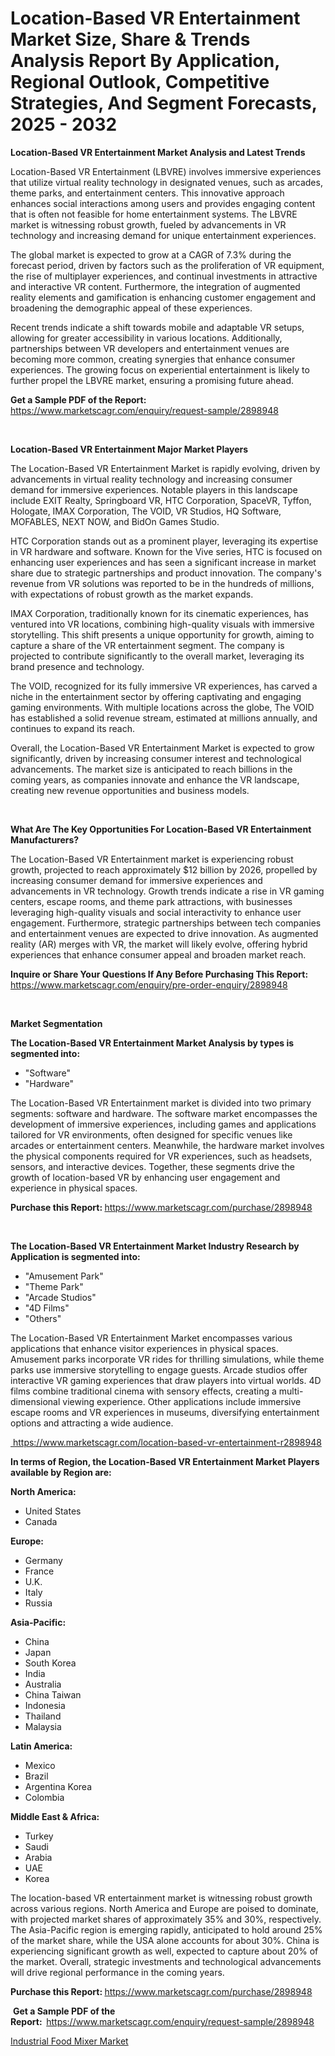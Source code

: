 <p><h1>Location-Based VR Entertainment Market Size, Share & Trends Analysis Report By Application, Regional Outlook, Competitive Strategies, And Segment Forecasts, 2025 - 2032</h1></p><p><strong>Location-Based VR Entertainment Market Analysis and Latest Trends</strong></p>
<p><p>Location-Based VR Entertainment (LBVRE) involves immersive experiences that utilize virtual reality technology in designated venues, such as arcades, theme parks, and entertainment centers. This innovative approach enhances social interactions among users and provides engaging content that is often not feasible for home entertainment systems. The LBVRE market is witnessing robust growth, fueled by advancements in VR technology and increasing demand for unique entertainment experiences.</p><p>The global market is expected to grow at a CAGR of 7.3% during the forecast period, driven by factors such as the proliferation of VR equipment, the rise of multiplayer experiences, and continual investments in attractive and interactive VR content. Furthermore, the integration of augmented reality elements and gamification is enhancing customer engagement and broadening the demographic appeal of these experiences.</p><p>Recent trends indicate a shift towards mobile and adaptable VR setups, allowing for greater accessibility in various locations. Additionally, partnerships between VR developers and entertainment venues are becoming more common, creating synergies that enhance consumer experiences. The growing focus on experiential entertainment is likely to further propel the LBVRE market, ensuring a promising future ahead.</p></p>
<p><strong>Get a Sample PDF of the Report:&nbsp;</strong> <a href="https://www.marketscagr.com/enquiry/request-sample/2898948?utm_campaign=3127&utm_medium=2&utm_source=Github&utm_content=ia&utm_term=15032025&utm_id=location-based-vr-entertainment">https://www.marketscagr.com/enquiry/request-sample/2898948</a></p>
<p>&nbsp;</p>
<p><strong>Location-Based VR Entertainment Major Market Players</strong></p>
<p><p>The Location-Based VR Entertainment Market is rapidly evolving, driven by advancements in virtual reality technology and increasing consumer demand for immersive experiences. Notable players in this landscape include EXIT Realty, Springboard VR, HTC Corporation, SpaceVR, Tyffon, Hologate, IMAX Corporation, The VOID, VR Studios, HQ Software, MOFABLES, NEXT NOW, and BidOn Games Studio.</p><p>HTC Corporation stands out as a prominent player, leveraging its expertise in VR hardware and software. Known for the Vive series, HTC is focused on enhancing user experiences and has seen a significant increase in market share due to strategic partnerships and product innovation. The company's revenue from VR solutions was reported to be in the hundreds of millions, with expectations of robust growth as the market expands.</p><p>IMAX Corporation, traditionally known for its cinematic experiences, has ventured into VR locations, combining high-quality visuals with immersive storytelling. This shift presents a unique opportunity for growth, aiming to capture a share of the VR entertainment segment. The company is projected to contribute significantly to the overall market, leveraging its brand presence and technology.</p><p>The VOID, recognized for its fully immersive VR experiences, has carved a niche in the entertainment sector by offering captivating and engaging gaming environments. With multiple locations across the globe, The VOID has established a solid revenue stream, estimated at millions annually, and continues to expand its reach.</p><p>Overall, the Location-Based VR Entertainment Market is expected to grow significantly, driven by increasing consumer interest and technological advancements. The market size is anticipated to reach billions in the coming years, as companies innovate and enhance the VR landscape, creating new revenue opportunities and business models.</p></p>
<p>&nbsp;</p>
<p><strong>What Are The Key Opportunities For Location-Based VR Entertainment Manufacturers?</strong></p>
<p><p>The Location-Based VR Entertainment market is experiencing robust growth, projected to reach approximately $12 billion by 2026, propelled by increasing consumer demand for immersive experiences and advancements in VR technology. Growth trends indicate a rise in VR gaming centers, escape rooms, and theme park attractions, with businesses leveraging high-quality visuals and social interactivity to enhance user engagement. Furthermore, strategic partnerships between tech companies and entertainment venues are expected to drive innovation. As augmented reality (AR) merges with VR, the market will likely evolve, offering hybrid experiences that enhance consumer appeal and broaden market reach.</p></p>
<p><strong>Inquire or Share Your Questions If Any Before Purchasing This Report:</strong> <a href="https://www.marketscagr.com/enquiry/pre-order-enquiry/2898948?utm_campaign=3127&utm_medium=2&utm_source=Github&utm_content=ia&utm_term=15032025&utm_id=location-based-vr-entertainment">https://www.marketscagr.com/enquiry/pre-order-enquiry/2898948</a></p>
<p>&nbsp;</p>
<p><strong>Market Segmentation</strong></p>
<p><strong>The Location-Based VR Entertainment Market Analysis by types is segmented into:</strong></p>
<p><ul><li>"Software"</li><li>"Hardware"</li></ul></p>
<p><p>The Location-Based VR Entertainment market is divided into two primary segments: software and hardware. The software market encompasses the development of immersive experiences, including games and applications tailored for VR environments, often designed for specific venues like arcades or entertainment centers. Meanwhile, the hardware market involves the physical components required for VR experiences, such as headsets, sensors, and interactive devices. Together, these segments drive the growth of location-based VR by enhancing user engagement and experience in physical spaces.</p></p>
<p><strong>Purchase this Report:&nbsp;</strong><a href="https://www.marketscagr.com/purchase/2898948?utm_campaign=3127&utm_medium=2&utm_source=Github&utm_content=ia&utm_term=15032025&utm_id=location-based-vr-entertainment">https://www.marketscagr.com/purchase/2898948</a></p>
<p>&nbsp;</p>
<p><strong>The Location-Based VR Entertainment Market Industry Research by Application is segmented into:</strong></p>
<p><ul><li>"Amusement Park"</li><li>"Theme Park"</li><li>"Arcade Studios"</li><li>"4D Films"</li><li>"Others"</li></ul></p>
<p><p>The Location-Based VR Entertainment Market encompasses various applications that enhance visitor experiences in physical spaces. Amusement parks incorporate VR rides for thrilling simulations, while theme parks use immersive storytelling to engage guests. Arcade studios offer interactive VR gaming experiences that draw players into virtual worlds. 4D films combine traditional cinema with sensory effects, creating a multi-dimensional viewing experience. Other applications include immersive escape rooms and VR experiences in museums, diversifying entertainment options and attracting a wide audience.</p></p>
<p><a href="https://www.marketscagr.com/location-based-vr-entertainment-r2898948?utm_campaign=3127&utm_medium=2&utm_source=Github&utm_content=ia&utm_term=15032025&utm_id=location-based-vr-entertainment">&nbsp;https://www.marketscagr.com/location-based-vr-entertainment-r2898948</a></p>
<p><strong>In terms of Region, the Location-Based VR Entertainment Market Players available by Region are:</strong></p>
<p>
    <p> <strong> North America: </strong>
        <ul>
            <li>United States</li>
            <li>Canada</li>
        </ul>
        </p> 
    <p> <strong> Europe: </strong>
        <ul>
            <li>Germany</li>
            <li>France</li>
            <li>U.K.</li>
            <li>Italy</li>
            <li>Russia</li>
        </ul>
        </p> 
    <p> <strong> Asia-Pacific: </strong>
        <ul>
            <li>China</li>
            <li>Japan</li>
            <li>South Korea</li>
            <li>India</li>
            <li>Australia</li>
            <li>China Taiwan</li>
            <li>Indonesia</li>
            <li>Thailand</li>
            <li>Malaysia</li>
        </ul>
        </p> 
    <p> <strong> Latin America: </strong>
        <ul>
            <li>Mexico</li>
            <li>Brazil</li>
            <li>Argentina Korea</li>
            <li>Colombia</li>
        </ul>
        </p> 
    <p> <strong> Middle East & Africa: </strong>
        <ul>
            <li>Turkey</li>
            <li>Saudi</li>
            <li>Arabia</li>
            <li>UAE</li>
            <li>Korea</li>
        </ul>
    </p>
    </p>
<p><p>The location-based VR entertainment market is witnessing robust growth across various regions. North America and Europe are poised to dominate, with projected market shares of approximately 35% and 30%, respectively. The Asia-Pacific region is emerging rapidly, anticipated to hold around 25% of the market share, while the USA alone accounts for about 30%. China is experiencing significant growth as well, expected to capture about 20% of the market. Overall, strategic investments and technological advancements will drive regional performance in the coming years.</p></p>
<p><strong>Purchase this Report: </strong><a href="https://www.marketscagr.com/purchase/2898948?utm_campaign=3127&utm_medium=2&utm_source=Github&utm_content=ia&utm_term=15032025&utm_id=location-based-vr-entertainment">https://www.marketscagr.com/purchase/2898948</a></p>
<p>&nbsp;<strong>Get a Sample PDF of the Report:&nbsp;&nbsp;</strong><a href="https://www.marketscagr.com/enquiry/request-sample/2898948?utm_campaign=3127&utm_medium=2&utm_source=Github&utm_content=ia&utm_term=15032025&utm_id=location-based-vr-entertainment">https://www.marketscagr.com/enquiry/request-sample/2898948</a></p>
<p><strong></strong></p>
<p><p><a href="https://github.com/beroxiluwaya/Market-Research-Report-List-1/blob/main/industrial-food-mixer-market.md?utm_campaign=3127&utm_medium=2&utm_source=Github&utm_content=ia&utm_term=15032025&utm_id=location-based-vr-entertainment">Industrial Food Mixer Market</a></p></p>
